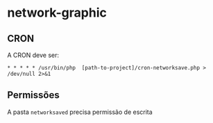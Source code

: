 # network-graphic

## CRON

A CRON deve ser:

```
* * * * * /usr/bin/php  [path-to-project]/cron-networksave.php > /dev/null 2>&1
```

## Permissões

A pasta `networksaved` precisa permissão de escrita